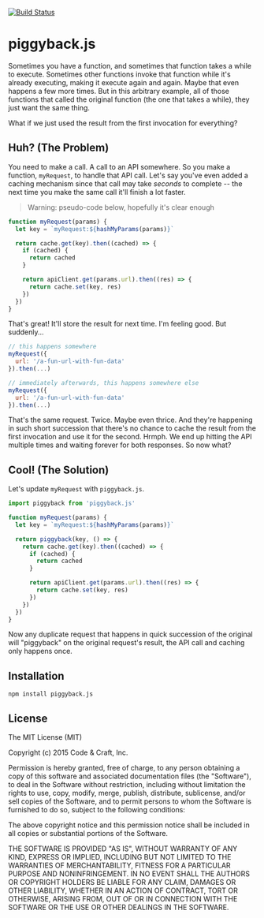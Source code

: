 [![Build Status](https://api.travis-ci.org/codeandcraftnyc/piggyback.js.svg?branch=master)](https://travis-ci.org/codeandcraftnyc/piggyback.js)

# piggyback.js

Sometimes you have a function, and sometimes that function takes a while to
execute. Sometimes other functions invoke that function while it's already
executing, making it execute again and again. Maybe that even happens a few
more times. But in this arbitrary example, all of those functions that called
the original function (the one that takes a while), they just want the same
thing.

What if we just used the result from the first invocation for everything?



## Huh? (The Problem)

You need to make a call. A call to an API somewhere. So you make a function,
`myRequest`, to handle that API call. Let's say you've even added a caching
mechanism since that call may take _seconds_ to complete -- the next time you
make the same call it'll finish a lot faster.

> Warning: pseudo-code below, hopefully it's clear enough

```js
function myRequest(params) {
  let key = `myRequest:${hashMyParams(params)}`

  return cache.get(key).then((cached) => {
    if (cached) {
      return cached
    }

    return apiClient.get(params.url).then((res) => {
      return cache.set(key, res)
    })
  })
}
```

That's great! It'll store the result for next time. I'm feeling good.
But suddenly...

```js
// this happens somewhere
myRequest({
  url: '/a-fun-url-with-fun-data'
}).then(...)

// immediately afterwards, this happens somewhere else
myRequest({
  url: '/a-fun-url-with-fun-data'
}).then(...)
```

That's the same request. Twice. Maybe even thrice. And they're happening in
such short succession that there's no chance to cache the result from the
first invocation and use it for the second. Hrmph. We end up hitting the API
multiple times and waiting forever for both responses. So now what?



## Cool! (The Solution)

Let's update `myRequest` with `piggyback.js`.

```js
import piggyback from 'piggyback.js'

function myRequest(params) {
  let key = `myRequest:${hashMyParams(params)}`

  return piggyback(key, () => {
    return cache.get(key).then((cached) => {
      if (cached) {
        return cached
      }

      return apiClient.get(params.url).then((res) => {
        return cache.set(key, res)
      })
    })
  })
}
```

Now any duplicate request that happens in quick succession of the original
will "piggyback" on the original request's result, the API call and caching
only happens once.



## Installation

`npm install piggyback.js`



## License

The MIT License (MIT)

Copyright (c) 2015 Code & Craft, Inc.

Permission is hereby granted, free of charge, to any person obtaining a copy of this software and associated documentation files (the "Software"), to deal in the Software without restriction, including without limitation the rights to use, copy, modify, merge, publish, distribute, sublicense, and/or sell copies of the Software, and to permit persons to whom the Software is furnished to do so, subject to the following conditions:

The above copyright notice and this permission notice shall be included in all copies or substantial portions of the Software.

THE SOFTWARE IS PROVIDED "AS IS", WITHOUT WARRANTY OF ANY KIND, EXPRESS OR IMPLIED, INCLUDING BUT NOT LIMITED TO THE WARRANTIES OF MERCHANTABILITY, FITNESS FOR A PARTICULAR PURPOSE AND NONINFRINGEMENT. IN NO EVENT SHALL THE AUTHORS OR COPYRIGHT HOLDERS BE LIABLE FOR ANY CLAIM, DAMAGES OR OTHER LIABILITY, WHETHER IN AN ACTION OF CONTRACT, TORT OR OTHERWISE, ARISING FROM, OUT OF OR IN CONNECTION WITH THE SOFTWARE OR THE USE OR OTHER DEALINGS IN THE SOFTWARE.
